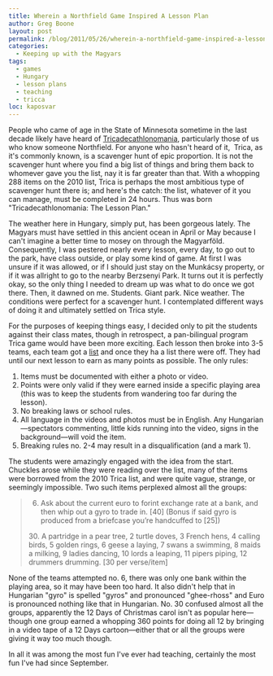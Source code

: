 ```yaml
---
title: Wherein a Northfield Game Inspired A Lesson Plan
author: Greg Boone
layout: post
permalink: /blog/2011/05/26/wherein-a-northfield-game-inspired-a-lesson-plan
categories:
  - Keeping up with the Magyars
tags:
  - games
  - Hungary
  - lesson plans
  - teaching
  - tricca
loc: kaposvar
---
```

People who came of age in the State of Minnesota sometime in the last decade likely have heard of <a title="Tricadecathlonomania: Official Website" href="http://trica.clockworkdistractions.com" target="_blank">Tricadecathlonomania</a>, particularly those of us who know someone Northfield. For anyone who hasn't heard of it,  Trica, as it's commonly known, is a scavenger hunt of epic proportion. It is not the scavenger hunt where you find a big list of things and bring them back to whomever gave you the list, nay it is far greater than that. With a whopping 288 items on the 2010 list, Trica is perhaps the most ambitious type of scavenger hunt there is; and here's the catch: the list, whatever of it you can manage, must be completed in 24 hours. Thus was born "Tricadecathlonomania: The Lesson Plan."

The weather here in Hungary, simply put, has been gorgeous lately. The Magyars must have settled in this ancient ocean in April or May because I can't imagine a better time to mosey on through the Magyarföld. Consequently, I was pestered nearly every lesson, every day, to go out to the park, have class outside, or play some kind of game. At first I was unsure if it was allowed, or if I should just stay on the Munkácsy property, or if it was allright to go to the nearby Berzsenyi Park. It turns out it is perfectly okay, so the only thing I needed to dream up was what to do once we got there. Then, it dawned on me. Students. Giant park. Nice weather. The conditions were perfect for a scavenger hunt. I contemplated different ways of doing it and ultimately settled on Trica style.

For the purposes of keeping things easy, I decided only to pit the students against their class mates, though in retrospect, a pan-bilingual program Trica game would have been more exciting. Each lesson then broke into 3-5 teams, each team got a <a title="Trica: The lesson list" href="https://docs.google.com/document/d/1SypMFtcIqUtPEDiTptFBwAE6rMfbnK8MrR1KKpY0eFE/edit?hl=en_US" target="_blank">list</a> and once they ha a list there were off. They had until our next lesson to earn as many points as possible. The only rules:

1.  Items must be documented with either a photo or video.
2.  Points were only valid if they were earned inside a specific playing area (this was to keep the students from wandering too far during the lesson).
3.  No breaking laws or school rules.
4.  All language in the videos and photos must be in English. Any Hungarian—spectators commenting, little kids running into the video, signs in the background—will void the item.
5.  Breaking rules no. 2-4 may result in a disqualification (and a mark 1).

The students were amazingly engaged with the idea from the start. Chuckles arose while they were reading over the list, many of the items were borrowed from the 2010 Trica list, and were quite vague, strange, or seemingly impossible. Two such items perplexed almost all the groups:

> 6. Ask about the current euro to forint exchange rate at a bank, and then whip out a gyro to trade in. \[40\] (Bonus if said gyro is produced from a briefcase you’re handcuffed to [25])
>
> 30. A partridge in a pear tree, 2 turtle doves, 3 French hens, 4 calling birds, 5 golden rings, 6 geese a laying, 7 swans a swimming, 8 maids a milking, 9 ladies dancing, 10 lords a leaping, 11 pipers piping, 12 drummers drumming. [30 per verse/item]

None of the teams attempted no. 6, there was only one bank within the playing area, so it may have been too hard. It also didn't help that in Hungarian "gyro" is spelled "gyros" and pronounced "ghee-rhoss" and Euro is pronounced nothing like that in Hungarian. No. 30 confused almost all the groups, apparently the 12 Days of Christmas carol isn't as popular here—though one group earned a whopping 360 points for doing all 12 by bringing in a video tape of a 12 Days cartoon—either that or all the groups were giving it way too much though.

In all it was among the most fun I've ever had teaching, certainly the most fun I've had since September.
